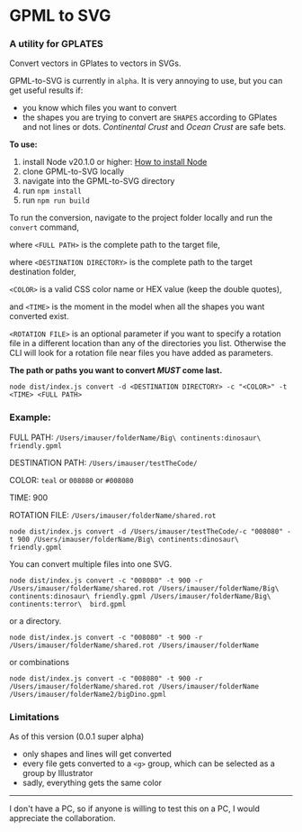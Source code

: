 # GPML to SVG
### A utility for GPLATES

Convert vectors in GPlates to vectors in SVGs.

GPML-to-SVG is currently in `alpha`. It is very annoying to use, but you can get useful results if:

- you know which files you want to convert
- the shapes you are trying to convert are `SHAPES` according to GPlates and not lines or dots. _Continental Crust_ and _Ocean Crust_ are safe bets.


**To use:**
1. install Node v20.1.0 or higher: [How to install Node](https://nodejs.org/en/learn/getting-started/how-to-install-nodejs)
2. clone GPML-to-SVG locally
3. navigate into the GPML-to-SVG directory
4. run `npm install`
5. run `npm run build`


To run the conversion, navigate to the project folder locally and run the `convert` command, 

where  `<FULL PATH>` is the complete path to the target file, 

where  `<DESTINATION DIRECTORY>` is the complete path to the target destination folder, 

`<COLOR>` is a valid CSS color name or HEX value (keep the double quotes), 

and `<TIME>` is the moment in the model when all the shapes you want converted exist.

`<ROTATION FILE>` is an optional parameter if you want to specify a rotation file in a different location than any of the directories you list. Otherwise the CLI will look for a rotation file near files you have added as parameters.

**The path or paths you want to convert *MUST* come last.**

`node dist/index.js convert -d <DESTINATION DIRECTORY> -c "<COLOR>" -t <TIME> <FULL PATH>`

### Example:
FULL PATH: `/Users/imauser/folderName/Big\ continents:dinosaur\ friendly.gpml`

DESTINATION PATH: `/Users/imauser/testTheCode/`

COLOR: `teal` or `008080` or `#008080`

TIME: 900

ROTATION FILE: `/Users/imauser/folderName/shared.rot`

`node dist/index.js convert -d /Users/imauser/testTheCode/-c "008080" -t 900 /Users/imauser/folderName/Big\ continents:dinosaur\ friendly.gpml`

You can convert multiple files into one SVG.

`node dist/index.js convert -c "008080" -t 900 -r /Users/imauser/folderName/shared.rot /Users/imauser/folderName/Big\ continents:dinosaur\ friendly.gpml /Users/imauser/folderName/Big\ continents:terror\  bird.gpml`

or a directory.

`node dist/index.js convert -c "008080" -t 900 -r /Users/imauser/folderName/shared.rot /Users/imauser/folderName`

or combinations

`node dist/index.js convert -c "008080" -t 900 -r /Users/imauser/folderName/shared.rot /Users/imauser/folderName /Users/imauser/folderName2/bigDino.gpml`

### Limitations
As of this version (0.0.1 super alpha) 
- only shapes and lines will get converted
- every file gets converted to a `<g>` group, which can be selected as a group by Illustrator
- sadly, everything gets the same color

-----------
I don't have a PC, so if anyone is willing to test this on a PC, I would appreciate the collaboration.